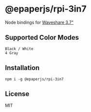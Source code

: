 # @epaperjs/rpi-3in7

Node bindings for [Waveshare 3.7"](https://www.waveshare.com/3.7inch-e-paper-hat.htm)

## Supported Color Modes

`Black / White` \
`4 Gray`

## Installation

```
npm i -g @epaperjs/rpi-3in7
```

## License

MIT
